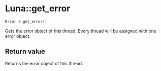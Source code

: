 # Luna::get_error

```c++
Error & get_error()
```

Gets the error object of this thread. Every thread will be assigned with one error object. 



## Return value
Returns the error object of this thread. 

